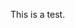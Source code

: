 <html lang="en" dir="ltr">
  <head>
    <meta charset="utf-8">
    <title>Fractal Tomorrow</title>
    <script src="jquery/jquery-3.5.1.min.js"></script>
  </head>
  <body>
    <script></script>
    <p id="test">This is a test.</p>
    <script>
      console.log("beef");
      $("#test").css("background-color","#FF00FF");
    </script>
    </body>
</html>
